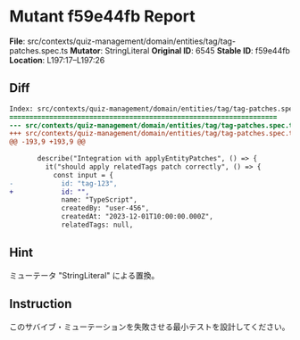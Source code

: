 # Mutant f59e44fb Report

**File**: src/contexts/quiz-management/domain/entities/tag/tag-patches.spec.ts
**Mutator**: StringLiteral
**Original ID**: 6545
**Stable ID**: f59e44fb
**Location**: L197:17–L197:26

## Diff

```diff
Index: src/contexts/quiz-management/domain/entities/tag/tag-patches.spec.ts
===================================================================
--- src/contexts/quiz-management/domain/entities/tag/tag-patches.spec.ts	original
+++ src/contexts/quiz-management/domain/entities/tag/tag-patches.spec.ts	mutated #6545
@@ -193,9 +193,9 @@
 
       describe("Integration with applyEntityPatches", () => {
         it("should apply relatedTags patch correctly", () => {
           const input = {
-            id: "tag-123",
+            id: "",
             name: "TypeScript",
             createdBy: "user-456",
             createdAt: "2023-12-01T10:00:00.000Z",
             relatedTags: null,
```

## Hint

ミューテータ "StringLiteral" による置換。

## Instruction

このサバイブ・ミューテーションを失敗させる最小テストを設計してください。
